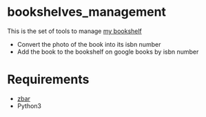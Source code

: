 # bookshelves_management

This is the set of tools to manage [my bookshelf](https://books.google.co.uk/books?hl=ja&as_coll=1001&num=10&uid=103766385898501065384&source=gbs_slider_cls_metadata_1001_mylibrary_title)

- Convert the photo of the book into its isbn number
- Add the book to the bookshelf on google books by isbn number

# Requirements
- [zbar](http://zbar.sourceforge.net/)
- Python3

